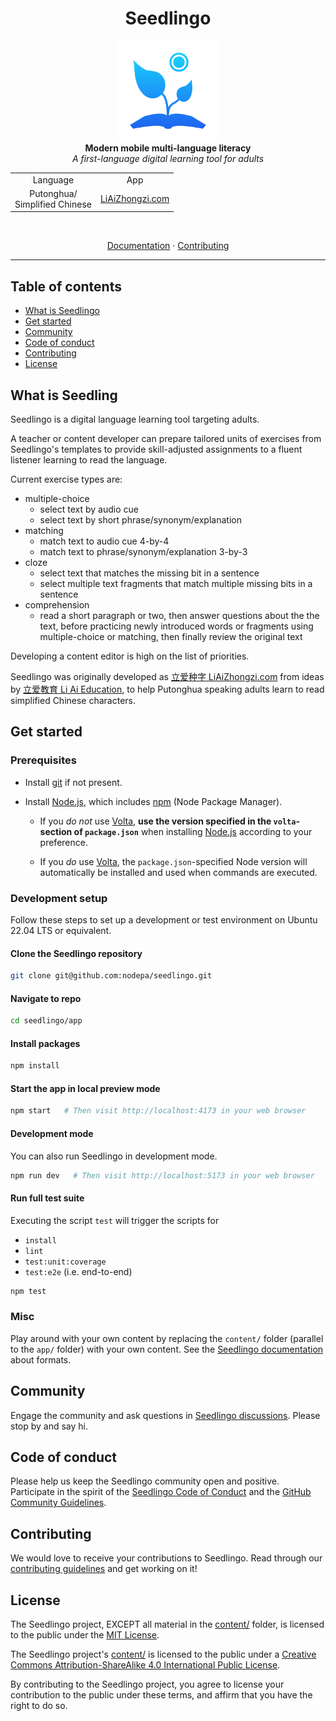 <h1 align="center">Seedlingo</h1>

<p align="center">
  <img src="docs/.vuepress/public/images/seedlingo-logo-blue.svg"
    alt="seedlingo-logo" height="160px" width="160px"/>
  <br/>
  <b>Modern mobile multi-language literacy</b>
  <br/>
  <i>A first-language digital learning tool for adults</i>
</p>

<table align="center">
  <tr>
    <td align="center">Language</td>
    <td align="center">App</td>
  </tr>
  <tr>
    <td align="center">Putonghua/<br/>Simplified Chinese</td>
    <td align="center"><a href="https://liaizhongzi.com">LiAiZhongzi.com</a></td>
  </tr>
</table>

<br/>
<p align="center">
  <a href="https://seedlingo.com/get-started/get-started.html">Documentation</a>
  ·
  <a href="/.github/CONTRIBUTING.md">Contributing</a>
</p>
<hr>

## Table of contents <!-- omit in toc -->

- [What is Seedlingo](#what-is-seedlingo)
- [Get started](#get-started)
- [Community](#community)
- [Code of conduct](#code-of-conduct)
- [Contributing](#contributing)
- [License](#license)

## What is Seedling

Seedlingo is a digital language learning tool targeting adults.

A teacher or content developer
can prepare tailored units of exercises
from Seedlingo's templates
to provide skill-adjusted assignments
to a fluent listener
learning to read the language.

Current exercise types are:

- multiple-choice
  - select text by audio cue
  - select text by short phrase/synonym/explanation
- matching
  - match text to audio cue 4-by-4
  - match text to phrase/synonym/explanation 3-by-3
- cloze
  - select text that matches the missing bit in a sentence
  - select multiple text fragments
    that match multiple missing bits in a sentence
- comprehension
  - read a short paragraph or two,
    then answer questions about the the text,
    before practicing newly introduced words or fragments
    using multiple-choice or matching,
    then finally review the original text

Developing a content editor is high on the list of priorities.

Seedlingo was originally developed as
[立爱种字 LiAiZhongzi.com](https://liaizhongzi.com)
from ideas by [立爱教育 Li Ai Education](https://liaieducation.com),
to help Putonghua speaking adults
learn to read simplified Chinese characters.

## Get started

### Prerequisites

- Install [git](https://git-scm.com) if not present.
- Install [Node.js](https://nodejs.org), which includes
  [npm](https://www.npmjs.com/get-npm) (Node Package Manager).

  - If you *do not* use [Volta](https://volta.sh/),
    **use the version specified in the `volta`-section of `package.json`**
    when installing [Node.js](https://nodejs.org) according to your preference.

  - If you *do* use [Volta](https://volta.sh/),
    the `package.json`-specified Node version
    will automatically be installed and used
    when commands are executed.

### Development setup

Follow these steps to set up a development or test environment
on Ubuntu 22.04 LTS or equivalent.

#### Clone the Seedlingo repository

```sh
git clone git@github.com:nodepa/seedlingo.git
```

#### Navigate to repo

```sh
cd seedlingo/app
```

#### Install packages

```sh
npm install
```

#### Start the app in local preview mode

```sh
npm start   # Then visit http://localhost:4173 in your web browser
```

#### Development mode

You can also run Seedlingo in development mode.

```sh
npm run dev   # Then visit http://localhost:5173 in your web browser
```

#### Run full test suite

Executing the script `test` will trigger the scripts for

- `install`
- `lint`
- `test:unit:coverage`
- `test:e2e` (i.e. end-to-end)

```sh
npm test
```

### Misc

Play around with your own content
by replacing the `content/` folder (parallel to the `app/` folder)
with your own content.
See the [Seedlingo documentation](https://seedlingo.com/content/content.html)
about formats.

## Community

Engage the community and ask questions
in [Seedlingo discussions](https://github.com/nodepa/seedlingo/discussions).
Please stop by and say hi.

## Code of conduct

Please help us keep the Seedlingo community open and positive.
Participate in the spirit of the
[Seedlingo Code of Conduct](.github/CODE_OF_CONDUCT.md)
and the [GitHub Community Guidelines](
https://docs.github.com/en/github/site-policy/github-community-guidelines).

## Contributing

We would love to receive your contributions to Seedlingo.
Read through our [contributing guidelines](.github/CONTRIBUTING.md)
and get working on it!

## License

The Seedlingo project,
EXCEPT all material in the [content/](content/) folder,
is licensed to the public under the [MIT License](LICENSE.md).

The Seedlingo project's [content/](content/) is licensed to the public under a
[Creative Commons Attribution-ShareAlike 4.0 International Public License](
content/LICENSE.md).

By contributing to the Seedlingo project,
you agree to license your contribution to the public under these terms,
and affirm that you have the right to do so.
